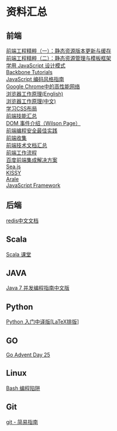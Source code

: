 资料汇总
========



## 前端  
[前端工程精粹（一）：静态资源版本更新与缓存](http://www.infoq.com/cn/articles/front-end-engineering-and-performance-optimization-part1)  
[前端工程精粹（二）：静态资源管理与模板框架](http://www.infoq.com/cn/articles/front-end-engineering-and-performance-optimization-part2)  
[学用 JavaScript 设计模式](http://www.oschina.net/translate/learning-javascript-design-patterns)  
[Backbone Tutorials](http://backbonetutorials.com/)  
[JavaScript 编码风格指南](https://github.com/airbnb/javascript)  
[Google Chrome中的高性能网络](http://tech.uc.cn/?p=2092)  
[浏览器工作原理(English)](http://taligarsiel.com/Projects/howbrowserswork1.htm)  
[浏览器工作原理(中文)](http://www.html5rocks.com/zh/tutorials/internals/howbrowserswork/)  
[学习CSS布局](http://zh.learnlayout.com/)  
[前端技能汇总](https://github.com/JacksonTian/fks)  
[DOM 事件介绍（Wilson Page）](http://coding.smashingmagazine.com/2013/11/12/an-introduction-to-dom-events/)  
[前端编程安全最佳实践 ](http://net.tutsplus.com/tutorials/client-side-security-best-practices/)  
[前端收集](https://github.com/foru17/front-end-collect)  
[前端技术文档汇总](http://devdocs.io/)  
[前端工作流程](http://willkan.github.io/blog/html/Workflow/)  
[百度前端集成解决方案](http://fis.baidu.com/)   
[Sea.js](http://seajs.org/docs/)  
[KISSY](https://github.com/kissyteam/kissy)  
[Arale](https://github.com/aralejs/aralejs.org)   
[JavaScript Framework](https://github.com/vhf/free-programming-books/blob/master/javascript-frameworks-resources.md)  



## 后端
[redis中文文档](http://www.redisdoc.com/en/latest/index.html)  

## Scala
[Scala 课堂](http://twitter.github.io/scala_school/zh_cn/index.html)  

## JAVA  
[Java 7 并发编程指南中文版](http://ifeve.com/java-7-concurrency-cookbook/)  

## Python
[Python 入门中译版[LaTeX排版]](http://www.latexstudio.net/python-tutorial-zh-cn-latex-typesetting/)  

## GO
[Go Advent Day 25](http://blog.gopheracademy.com/index)  

## Linux
[Bash 编程陷阱](http://bash.cumulonim.biz/BashPitfalls.html)  

## Git
[git - 简易指南](http://rogerdudler.github.io/git-guide/index.zh.html)  


